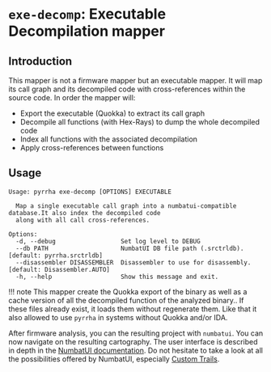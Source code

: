 # `exe-decomp`: Executable Decompilation mapper

## Introduction

This mapper is not a firmware mapper but an executable mapper. It will map its call graph and its decompiled code with cross-references within the source code. In order
the mapper will:

* Export the executable (Quokka) to extract its call graph
* Decompile all functions (with Hex-Rays) to dump the whole decompiled code
* Index all functions with the associated decompilation
* Apply cross-references between functions

## Usage

```commandline
Usage: pyrrha exe-decomp [OPTIONS] EXECUTABLE

  Map a single executable call graph into a numbatui-compatible database.It also index the decompiled code
  along with all call cross-references.

Options:
  -d, --debug                  Set log level to DEBUG
  --db PATH                    NumbatUI DB file path (.srctrldb).  [default: pyrrha.srctrldb]
  --disassembler DISASSEMBLER  Disassembler to use for disassembly.  [default: Disassembler.AUTO]
  -h, --help                   Show this message and exit.
```

!!! note 
    This mapper create the Quokka export of the binary as well as a cache version of all the decompiled function of the analyzed binary.. If these files already exist, it loads them without regenerate them. Like that it also allowed to use `pyrrha` in systems without Quokka and/or IDA. 


After firmware analysis, you can the resulting project with `numbatui`. You can now navigate on the resulting cartography. The user interface is described in depth in the [NumbatUI documentation](https://github.com/quarkslab/NumbatUI/blob/main/DOCUMENTATION.md#user-interface).
Do not hesitate to take a look at  all the possibilities offered by NumbatUI, especially [Custom Trails](https://github.com/quarkslab/NumbatUI/blob/main/DOCUMENTATION.md#custom-trail-dialog).

<!-- ## JumpTo Disassembler Feature

The mapper uses a NumbatUI feature to enable jumping from NumbatUI directly
to the given function in a disassembler. This feature is useful if one need
to perform more in-depth reverse-engineering of the given function. Such
feature requires an IDA Pro plugin to be installed. It can be done by copying
the ``numbatui_plugin.py`` in the IDA Pro plugin directory. -->
